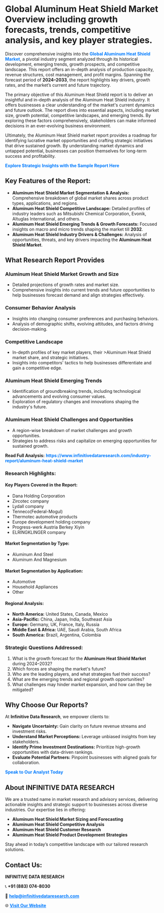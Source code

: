<h1>Global Aluminum Heat Shield Market Overview including growth forecasts, trends, competitive analysis, and key player strategies.</h1>
<p>
Discover comprehensive insights into the 
<a href="https://www.infinitivedataresearch.com/industry-report/aluminum-heat-shield-market" rel="dofollow" style="color: #007BFF; text-decoration: none;"><strong>Global Aluminum Heat Shield Market</strong></a>, a pivotal industry segment analyzed through its historical development, emerging trends, growth prospects, and competitive landscape. This report offers an in-depth analysis of production capacity, revenue structures, cost management, and profit margins. Spanning the forecast period of <strong>2024–2033</strong>, the report highlights key drivers, growth rates, and the market’s current and future trajectory.
</p>
<p>
The primary objective of this Aluminum Heat Shield report is to deliver an insightful and in-depth analysis of the Aluminum Heat Shield industry. It offers businesses a clear understanding of the market's current dynamics and future outlook. The report dives into essential aspects, including market size, growth potential, competitive landscapes, and emerging trends. By exploring these factors comprehensively, stakeholders can make informed decisions in an ever-evolving business environment.
</p>
<p>
Ultimately, the Aluminum Heat Shield market report provides a roadmap for identifying lucrative market opportunities and crafting strategic initiatives that drive sustained growth. By understanding market dynamics and untapped potential, businesses can position themselves for long-term success and profitability.
</p>
<p>
<a href="https://www.infinitivedataresearch.com/request-sample/reportId=106039" style="color: #007BFF; text-decoration: none;"><strong>Explore Strategic Insights with the Sample Report Here</strong></a>
</p>

<h2>Key Features of the Report:</h2>
<ul>
<li><strong>Aluminum Heat Shield Market Segmentation & Analysis:</strong> Comprehensive breakdown of global market shares across product types, applications, and regions.</li>
<li><strong>Aluminum Heat Shield Competitive Landscape:</strong> Detailed profiles of industry leaders such as Mitsubishi Chemical Corporation, Evonik, Altuglas International, and others.</li>
<li><strong>Aluminum Heat Shield Emerging Trends & Growth Forecasts:</strong> Focused insights on macro and micro trends shaping the market till <strong>2032</strong>.</li>
<li><strong>Aluminum Heat Shield Industry Drivers & Challenges:</strong> Analysis of opportunities, threats, and key drivers impacting the <strong>Aluminum Heat Shield Market</strong>.</li>
</ul>

<h2>What Research Report Provides</h2>
<h3>Aluminum Heat Shield Market Growth and Size</h3>
<ul>
<li>Detailed projections of growth rates and market size.</li>
<li>Comprehensive insights into current trends and future opportunities to help businesses forecast demand and align strategies effectively.</li>
</ul>

<h3>Consumer Behavior Analysis</h3>
<ul>
<li>Insights into changing consumer preferences and purchasing behaviors.</li>
<li>Analysis of demographic shifts, evolving attitudes, and factors driving decision-making.</li>
</ul>

<h3>Competitive Landscape</h3>
<ul>
<li>In-depth profiles of key market players, their >Aluminum Heat Shield market share, and strategic initiatives.</li>
<li>Insights into competitors' tactics to help businesses differentiate and gain a competitive edge.</li>
</ul>

<h3>Aluminum Heat Shield Emerging Trends</h3>
<ul>
<li>Identification of groundbreaking trends, including technological advancements and evolving consumer values.</li>
<li>Exploration of regulatory changes and innovations shaping the industry's future.</li>
</ul>

<h3>Aluminum Heat Shield Challenges and Opportunities</h3>
<ul>
<li>A region-wise breakdown of market challenges and growth opportunities.</li>
<li>Strategies to address risks and capitalize on emerging opportunities for sustained growth.</li>
</ul>
<p><strong>Read Full Analysis:</strong> <a href="https://www.infinitivedataresearch.com/industry-report/aluminum-heat-shield-market" rel="dofollow" style="color: #007BFF; text-decoration: none;"><strong>https://www.infinitivedataresearch.com/industry-report/aluminum-heat-shield-market</strong></a></p>
<h3>Research Highlights:</h3>
<h4>Key Players Covered in the Report:</h4>
<ul><li>Dana Holding Corporation</li><li>Zircotec company</li><li>Lydall company</li><li>Tenneco(Federal-Mogul)</li><li>Thermotec automotive products</li><li>Europe development holding company</li><li>Progress-werk Austria Berkey Xiyin</li><li>ELRINGKLINGER company</li></ul>
<h4>Market Segmentation by Type:</h4>
<ul><li>Aluminum And Steel</li><li>Aluminum And Magnesium</li></ul>
<h4>Market Segmentation by Application:</h4>
<ul><li>Automotive</li><li>Household Appliances</li><li>Other</li></ul>

<h4>Regional Analysis:</h4>
<ul>
<li><strong>North America:</strong> United States, Canada, Mexico</li>
<li><strong>Asia-Pacific:</strong> China, Japan, India, Southeast Asia</li>
<li><strong>Europe:</strong> Germany, UK, France, Italy, Russia</li>
<li><strong>Middle East & Africa:</strong> UAE, Saudi Arabia, South Africa</li>
<li><strong>South America:</strong> Brazil, Argentina, Colombia</li>
</ul>

<h3>Strategic Questions Addressed:</h3>
<ol>
<li>What is the growth forecast for the <strong>Aluminum Heat Shield Market</strong> during 2024–2032?</li>
<li>Which forces are shaping the market's future?</li>
<li>Who are the leading players, and what strategies fuel their success?</li>
<li>What are the emerging trends and regional growth opportunities?</li>
<li>What challenges may hinder market expansion, and how can they be mitigated?</li>
</ol>

<h2>Why Choose Our Reports?</h2>
<p>At <strong>Infinitive Data Research</strong>, we empower clients to:</p>
<ul>
<li><strong>Navigate Uncertainty:</strong> Gain clarity on future revenue streams and investment risks.</li>
<li><strong>Understand Market Perceptions:</strong> Leverage unbiased insights from key stakeholders.</li>
<li><strong>Identify Prime Investment Destinations:</strong> Prioritize high-growth opportunities with data-driven rankings.</li>
<li><strong>Evaluate Potential Partners:</strong> Pinpoint businesses with aligned goals for collaboration.</li>
</ul>
<p><a href="https://www.infinitivedataresearch.com/industry-report/aluminum-heat-shield-market" rel="dofollow" style="color: #007BFF; text-decoration: none;"><strong>Speak to Our Analyst Today</strong></a></p>

<h2>About INFINITIVE DATA RESEARCH</h2>
<p>We are a trusted name in market research and advisory services, delivering actionable insights and strategic support to businesses across diverse industries. Our expertise lies in offering:</p>
<ul>
<li><strong>Aluminum Heat Shield Market Sizing and Forecasting</strong></li>
<li><strong>Aluminum Heat Shield Competitive Analysis</strong></li>
<li><strong>Aluminum Heat Shield Customer Research</strong></li>
<li><strong>Aluminum Heat Shield Product Development Strategies</strong></li>
</ul>
<p>Stay ahead in today’s competitive landscape with our tailored research solutions.</p>

<h2>Contact Us:</h2>
<p><strong>INFINITIVE DATA RESEARCH</strong></p>
<p>📞 <strong>+91 (883) 074-8030</strong></p>
<p>📧 <strong><a href="mailto:help@infinitivedataresearch.com" style="color: #007BFF;">help@infinitivedataresearch.com</a></strong></p>
<p>🌐 <strong><a href="https://www.infinitivedataresearch.com" rel="dofollow" style="color: #007BFF;">Visit Our Website</a></strong></p>
